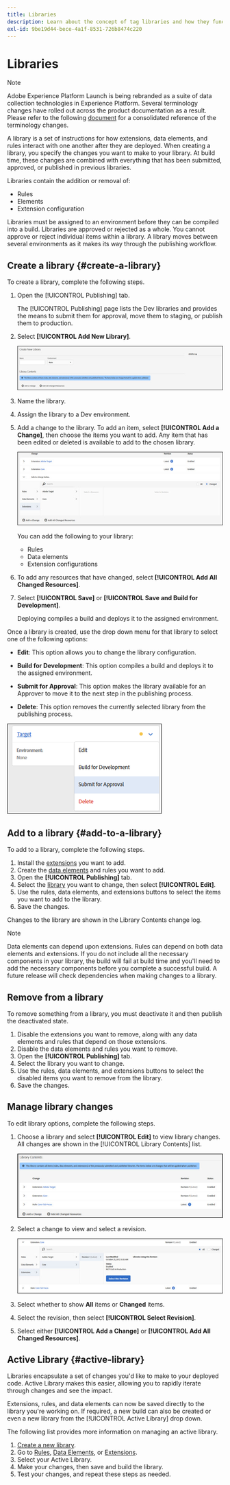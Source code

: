 ```yaml
---
title: Libraries
description: Learn about the concept of tag libraries and how they function within Adobe Experience Platform.
exl-id: 9be19d44-bece-4a1f-8531-726b8474c220
---
```

# Libraries

>[!NOTE]
>
>Adobe Experience Platform Launch is being rebranded as a suite of data collection technologies in Experience Platform. Several terminology changes have rolled out across the product documentation as a result. Please refer to the following [document](../../launch-term-updates.md) for a consolidated reference of the terminology changes.

A library is a set of instructions for how extensions, data elements, and rules interact with one another after they are deployed. When creating a library, you specify the changes you want to make to your library. At build time, these changes are combined with everything that has been submitted, approved, or published in previous libraries.

Libraries contain the addition or removal of:

* Rules
* Elements
* Extension configuration

Libraries must be assigned to an environment before they can be compiled into a build. Libraries are approved or rejected as a whole. You cannot approve or reject individual items within a library. A library moves between several environments as it makes its way through the publishing workflow.

## Create a library {#create-a-library}

To create a library, complete the following steps.

1. Open the [!UICONTROL Publishing] tab.

   The [!UICONTROL Publishing] page lists the Dev libraries and provides the means to submit them for approval, move them to staging, or publish them to production.

1. Select **[!UICONTROL Add New Library]**.

   ![](../../images/library-create.jpg)

1. Name the library.
1. Assign the library to a Dev environment.
1. Add a change to the library.
   To add an item, select **[!UICONTROL Add a Change]**, then choose the items you want to add. Any item that has been edited or deleted is available to add to the chosen library.

   ![](../../images/library-add-change.jpg)

   You can add the following to your library:

   * Rules
   * Data elements
   * Extension configurations

1. To add any resources that have changed, select **[!UICONTROL Add All Changed Resources]**.
1. Select **[!UICONTROL Save]** or **[!UICONTROL Save and Build for Development]**.

   Deploying compiles a build and deploys it to the assigned environment.

Once a library is created, use the drop down menu for that library to select one of the following options:

* **Edit**: This option allows you to change the library configuration.

* **Build for Development**: This option compiles a build and deploys it to the assigned environment.

* **Submit for Approval**: This option makes the library available for an Approver to move it to the next step in the publishing process.

* **Delete**: This option removes the currently selected library from the publishing process.

![](../../images/library-menu.png)

## Add to a library {#add-to-a-library}

To add to a library, complete the following steps.

1. Install the [extensions](../managing-resources/extensions/overview.md) you want to add.
1. Create the [data elements](../managing-resources/data-elements.md) and rules you want to add.
1. Open the **[!UICONTROL Publishing]** tab.
1. Select the [library](libraries.md) you want to change, then select **[!UICONTROL Edit]**.
1. Use the rules, data elements, and extensions buttons to select the items you want to add to the library.
1. Save the changes.

Changes to the library are shown in the Library Contents change log.

>[!NOTE]
>
>Data elements can depend upon extensions. Rules can depend on both data elements and extensions. If you do not include all the necessary components in your library, the build will fail at build time and you'll need to add the necessary components before you complete a successful build. A future release will check dependencies when making changes to a library.

## Remove from a library

To remove something from a library, you must deactivate it and then publish the deactivated state.

1. Disable the extensions you want to remove, along with any data elements and rules that depend on those extensions.
1. Disable the data elements and rules you want to remove.
1. Open the **[!UICONTROL Publishing]** tab.
1. Select the library you want to change.
1. Use the rules, data elements, and extensions buttons to select the disabled items you want to remove from the library.
1. Save the changes.

## Manage library changes

To edit library options, complete the following steps.

1. Choose a library and select **[!UICONTROL Edit]** to view library changes. All changes are shown in the [!UICONTROL Library Contents] list.

   ![](../../images/library-contents.jpg)

1. Select a change to view and select a revision.

   ![](../../images/library-contents-revision.jpg)

1. Select whether to show **All** items or **Changed** items.
1. Select the revision, then select **[!UICONTROL Select Revision]**.
1. Select either **[!UICONTROL Add a Change]** or **[!UICONTROL Add All Changed Resources]**.

## Active Library {#active-library}

Libraries encapsulate a set of changes you'd like to make to your deployed code. Active Library makes this easier, allowing you to rapidly iterate through changes and see the impact.

Extensions, rules, and data elements can now be saved directly to the library you're working on. If required, a new build can also be created or even a new library from the [!UICONTROL Active Library] drop down.

The following list provides more information on managing an active library.

1. [Create a new library](libraries.md#create-a-library).
1. Go to [Rules](../managing-resources/rules.md), [Data Elements](../managing-resources/data-elements.md), or [Extensions](../managing-resources/extensions/overview.md).
1. Select your Active Library.
1. Make your changes, then save and build the library.
1. Test your changes, and repeat these steps as needed.
